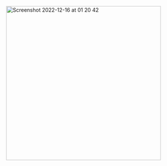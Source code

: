 <img width="419" alt="Screenshot 2022-12-16 at 01 20 42" src="https://user-images.githubusercontent.com/35616113/208000453-64bd0719-8364-4675-baf2-1fd0673485f4.png">
